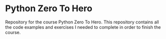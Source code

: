 # Python Zero To Hero

Repository for the course Python Zero To Hero. This repository contains all the code examples and exercises I needed to complete in order to finish the course.
